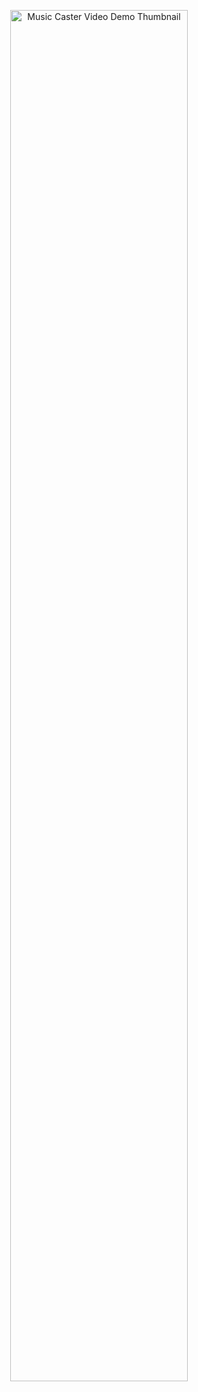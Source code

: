 
<a href="https://www.youtube.com/watch?v=1ISYT6EeUM0" title="MTW">
  <p align="center">
    <img width="75%" src="https://img.youtube.com/vi/5xwHkLPgvtQ/maxresdefault.jpg" alt="Music Caster Video Demo Thumbnail"/>
  </p>
</a>
